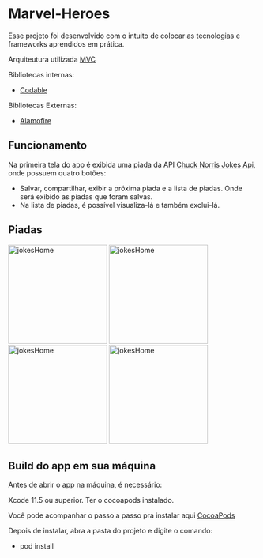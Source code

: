 # Marvel-Heroes
Esse projeto foi desenvolvido com o intuito de colocar as tecnologias e frameworks aprendidos em prática.

Arquiteutura utilizada [MVC](https://www.devmedia.com.br/introducao-ao-padrao-mvc/29308)

Bibliotecas internas:
- [Codable](https://developer.apple.com/documentation/foundation/archives_and_serialization/encoding_and_decoding_custom_types)

Bibliotecas Externas:
- [Alamofire](https://github.com/Alamofire/Alamofire)


## Funcionamento
Na primeira tela do app é exibida uma piada da API [Chuck Norris Jokes Api](https://api.chucknorris.io/), onde possuem quatro botões:
- Salvar, compartilhar, exibir a próxima piada e a lista de piadas. Onde será exibido as piadas que foram salvas.
- Na lista de piadas, é possível visualiza-lá e também exclui-lá.


## Piadas
<img src="1.png" alt="jokesHome" width="200"/>   <img src="2.png" alt="jokesHome" width="200"/>   <img src="3.png" alt="jokesHome" width="200"/>   <img src="4.png" alt="jokesHome" width="200"/>


## Build do app em sua máquina
Antes de abrir o app na máquina, é necessário:

Xcode 11.5 ou superior. 
Ter o cocoapods instalado.

Você pode acompanhar o passo a passo pra instalar aqui [CocoaPods](https://cocoapods.org/)

Depois de instalar, abra a pasta do projeto e digite o comando:
- pod install
